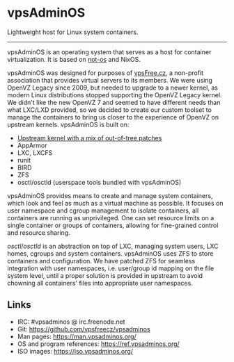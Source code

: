 # vpsAdminOS

Lightweight host for Linux system containers.

---

vpsAdminOS is an operating system that serves as a host for container
virtualization. It is based on [not-os](https://github.com/cleverca22/not-os/)
and NixOS.

vpsAdminOS was designed for purposes of [vpsFree.cz](https://vpsfree.org),
a non-profit association that provides virtual servers to its members. We were
using OpenVZ Legacy since 2009, but needed to upgrade to a newer kernel,
as modern Linux distributions stopped supporting the OpenVZ Legacy kernel.
We didn't like the new OpenVZ 7 and seemed to have different needs than what
LXC/LXD provided, so we decided to create our custom toolset to manage
the containers to bring us closer to the experience of OpenVZ on upstream
kernels. vpsAdminOS is built on:

- [Upstream kernel with a mix of out-of-tree patches](https://github.com/vpsfreecz/linux)
- AppArmor
- LXC, LXCFS
- runit
- BIRD
- ZFS
- osctl/osctld (userspace tools bundled with vpsAdminOS)

vpsAdminOS provides means to create and manage system containers, which look
and feel as much as a virtual machine as possible. It focuses on user
namespace and cgroup management to isolate containers, all containers are
running as unprivileged. One can set resource limits on a single container
or groups of containers, allowing for fine-grained control and resource sharing.

*osctl*/*osctld* is an abstraction on top of LXC, managing system users, LXC
homes, cgroups and system containers. vpsAdminOS uses ZFS to store containers
and configuration. We have patched ZFS for seamless integration with user
namespaces, i.e. user/group id mapping on the file system level, until a proper
solution is provided in upstream to avoid chowning all containers' files into
appropriate user namespaces.

## Links

* IRC: #vpsadminos @ irc.freenode.net
* Git: <https://github.com/vpsfreecz/vpsadminos>
* Man pages: <https://man.vpsadminos.org/>
* OS and program references: <https://ref.vpsadminos.org/>
* ISO images: <https://iso.vpsadminos.org/>
